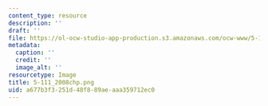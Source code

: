 ```yaml
---
content_type: resource
description: ''
draft: ''
file: https://ol-ocw-studio-app-production.s3.amazonaws.com/ocw-www/5-111_2008chp.png
metadata:
  caption: ''
  credit: ''
  image_alt: ''
resourcetype: Image
title: 5-111_2008chp.png
uid: a677b3f3-251d-48f8-89ae-aaa359712ec0
---
```


